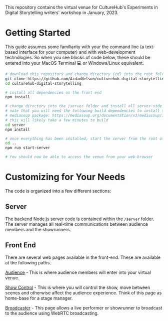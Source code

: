 This repository contains the virtual venue for CultureHub's Experiments in Digital Storytelling writers' workshop in January, 2023.

# Getting Started

This guide assumes some familiarity with your the command line (a text-based interface for your computer) and with web-development technologies. So when you see blocks of code below, these should be entered into your MacOS Terminal 💻 or Windows/Linux equivalent.

```sh
# download this repository and change directory (cd) into the root folder
git clone https://github.com/AidanNelson/culturehub-digital-storytelling.git
cd culturehub-digital-storytelling

# install all dependencies on the front end
npm install

# change directory into the /server folder and install all server-side dependencies
# note that you will need the following build dependencies to install the underlying
# mediasoup package: https://mediasoup.org/documentation/v3/mediasoup/installation/#requirements
# this will likely take a few minutes to build
cd server
npm install

# once everything has been installed, start the server from the root of the repository
cd ..
npm run start-server

# You should now be able to access the venue from your web-browser

```

# Customizing for Your Needs

The code is organized into a few different sections:

## Server

The backend Node.js server code is contained within the `/server` folder. The server manages all real-time communications between audience members and the showrunners.

## Front End

There are several web pages available in the front-end. These are available at the following paths.

[Audience](./src/) - This is where audience members will enter into your virtual venue.

[Show Control](./src/show-control/) - This is where you will control the show, move between scenes and otherwise affect the audience experience. Think of this page as home-base for a stage manager.

[Broadcaster](./src/broadcaster/) - This page allows a live performer or showrunner to broadcast to the audience using WebRTC broadcasting.
